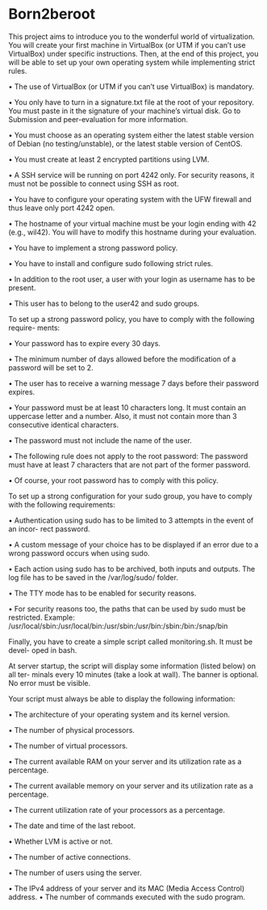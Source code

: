# Born2beroot
This project aims to introduce you to the wonderful world of virtualization.
You will create your first machine in VirtualBox (or UTM if you can’t use VirtualBox) under specific instructions. Then, at the end of this project, you will be able to set up your own operating system while implementing strict rules.

• The use of VirtualBox (or UTM if you can’t use VirtualBox) is mandatory.

• You only have to turn in a signature.txt file at the root of your repository. You must paste in it the signature of your machine’s virtual disk. Go to Submission and peer-evaluation for more information.

• You must choose as an operating system either the latest stable version of Debian (no testing/unstable), or the latest stable version of CentOS.

• You must create at least 2 encrypted partitions using LVM.

• A SSH service will be running on port 4242 only. For security reasons, it must not be possible to connect using SSH as root.

• You have to configure your operating system with the UFW firewall and thus leave only port 4242 open.

• The hostname of your virtual machine must be your login ending with 42 (e.g., wil42). You will have to modify this hostname during your evaluation.

• You have to implement a strong password policy.

• You have to install and configure sudo following strict rules.

• In addition to the root user, a user with your login as username has to be present.

• This user has to belong to the user42 and sudo groups.


To set up a strong password policy, you have to comply with the following require- ments:

• Your password has to expire every 30 days.

• The minimum number of days allowed before the modification of a password will
be set to 2.

• The user has to receive a warning message 7 days before their password expires.

• Your password must be at least 10 characters long. It must contain an uppercase letter and a number. Also, it must not contain more than 3 consecutive identical characters.

• The password must not include the name of the user.

• The following rule does not apply to the root password: The password must have at least 7 characters that are not part of the former password.

• Of course, your root password has to comply with this policy.


To set up a strong configuration for your sudo group, you have to comply with the following requirements:

• Authentication using sudo has to be limited to 3 attempts in the event of an incor- rect password.

• A custom message of your choice has to be displayed if an error due to a wrong password occurs when using sudo.

• Each action using sudo has to be archived, both inputs and outputs. The log file has to be saved in the /var/log/sudo/ folder.

• The TTY mode has to be enabled for security reasons.

• For security reasons too, the paths that can be used by sudo must be restricted. Example: /usr/local/sbin:/usr/local/bin:/usr/sbin:/usr/bin:/sbin:/bin:/snap/bin

Finally, you have to create a simple script called monitoring.sh. It must be devel-
oped in bash.

At server startup, the script will display some information (listed below) on all ter- minals every 10 minutes (take a look at wall). The banner is optional. No error must be visible.


Your script must always be able to display the following information:

• The architecture of your operating system and its kernel version.

• The number of physical processors.

• The number of virtual processors.

• The current available RAM on your server and its utilization rate as a percentage.

• The current available memory on your server and its utilization rate as a percentage.

• The current utilization rate of your processors as a percentage.

• The date and time of the last reboot.

• Whether LVM is active or not.

• The number of active connections.

• The number of users using the server.

• The IPv4 address of your server and its MAC (Media Access Control) address. • The number of commands executed with the sudo program.
